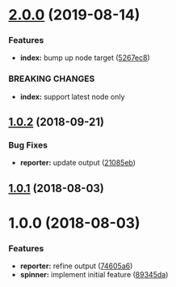 <a name="2.0.0"></a>
# [2.0.0](https://github.com/kwonoj/jest-spin-reporter/compare/1.0.2...2.0.0) (2019-08-14)


### Features

* **index:** bump up node target ([5267ec8](https://github.com/kwonoj/jest-spin-reporter/commit/5267ec8))


### BREAKING CHANGES

* **index:** support latest node only



<a name="1.0.2"></a>
## [1.0.2](https://github.com/kwonoj/jest-spin-reporter/compare/1.0.1...1.0.2) (2018-09-21)


### Bug Fixes

* **reporter:** update output ([21085eb](https://github.com/kwonoj/jest-spin-reporter/commit/21085eb))



<a name="1.0.1"></a>
## [1.0.1](https://github.com/kwonoj/jest-spin-reporter/compare/1.0.0...1.0.1) (2018-08-03)



<a name="1.0.0"></a>
# 1.0.0 (2018-08-03)


### Features

* **reporter:** refine output ([74605a6](https://github.com/kwonoj/jest-spin-reporter/commit/74605a6))
* **spinner:** implement initial feature ([89345da](https://github.com/kwonoj/jest-spin-reporter/commit/89345da))



